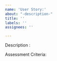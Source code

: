```yaml
---
name: 'User Story:'
about: "-description-"
title: ''
labels: ''
assignees: ''

---
```


Description : 


Assessment Criteria:
